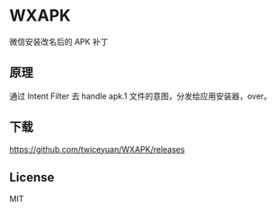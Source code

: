 # WXAPK

微信安装改名后的 APK 补丁

## 原理

通过 Intent Filter 去 handle apk.1 文件的意图，分发给应用安装器，over。

## 下载

https://github.com/twiceyuan/WXAPK/releases

## License 

MIT
